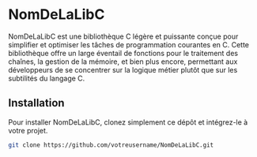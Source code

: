 # NomDeLaLibC

NomDeLaLibC est une bibliothèque C légère et puissante conçue pour simplifier et optimiser les tâches de programmation courantes en C. Cette bibliothèque offre un large éventail de fonctions pour le traitement des chaînes, la gestion de la mémoire, et bien plus encore, permettant aux développeurs de se concentrer sur la logique métier plutôt que sur les subtilités du langage C.

## Installation

Pour installer NomDeLaLibC, clonez simplement ce dépôt et intégrez-le à votre projet.

```bash
git clone https://github.com/votreusername/NomDeLaLibC.git
